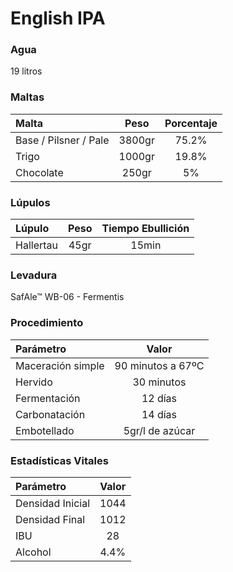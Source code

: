 # English IPA

### Agua

19 litros

### Maltas

| Malta | Peso | Porcentaje |
| :--- | :---: | :---: |
| Base / Pilsner / Pale | 3800gr | 75.2% |
| Trigo | 1000gr | 19.8% |
| Chocolate | 250gr | 5% |

### Lúpulos

| Lúpulo | Peso | Tiempo Ebullición |
| :--- | :---: | :---: |
| Hallertau | 45gr | 15min |

### Levadura

SafAle™ WB-06 - Fermentis

### Procedimiento

| Parámetro | Valor |
| :--- | :---: |
| Maceración simple | 90 minutos a 67ºC |
| Hervido | 30 minutos |
| Fermentación | 12 días |
| Carbonatación | 14 días |
| Embotellado |  5gr/l de azúcar |

### Estadísticas Vitales

| Parámetro | Valor |
| :--- | :---: |
| Densidad Inicial | 1044 |
| Densidad Final | 1012 |
| IBU | 28 |
| Alcohol | 4.4% |

